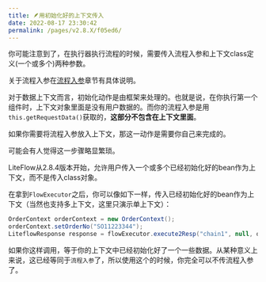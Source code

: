 ```yaml
---
title: 🪶用初始化好的上下文传入
date: 2022-08-17 23:30:42
permalink: /pages/v2.8.X/f05ed6/
---
```


你可能注意到了，在执行器执行流程的时候，需要传入流程入参和上下文class定义(一个或多个)两种参数。

关于流程入参在[流程入参](/pages/v2.8.X/563b67/)章节有具体说明。

对于数据上下文而言，初始化动作是由框架来处理的。也就是说，在你执行第一个组件时，上下文对象里面是没有用户数据的。而你的流程入参是用`this.getRequestData()`获取的，**这部分不包含在上下文里面**。

如果你需要将流程入参放入上下文，那这一动作是需要你自己来完成的。

可能会有人觉得这一步骤略显繁琐。

LiteFlow从2.8.4版本开始，允许用户传入一个或多个已经初始化好的bean作为上下文，而不是传入class对象。

在拿到`FlowExecutor`之后，你可以像如下一样，传入已经初始化好的bean作为上下文（当然也支持多上下文，这里只演示单上下文）：

```java
OrderContext orderContext = new OrderContext();
orderContext.setOrderNo("SO11223344");
LiteflowResponse response = flowExecutor.execute2Resp("chain1", null, orderContext);
```

如果你这样调用，等于你的上下文中已经初始化好了一个一些数据。从某种意义上来说，这已经等同于`流程入参`了，所以使用这个的时候，你完全可以不传流程入参了。

